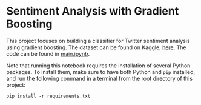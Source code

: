 # Sentiment Analysis with Gradient Boosting

This project focuses on building a classifier for Twitter sentiment analysis using gradient boosting. The dataset can be found on Kaggle, [here](https://www.kaggle.com/datasets/yasserh/twitter-tweets-sentiment-dataset). The code can be found in [main.ipynb](src/main.ipynb).

Note that running this notebook requires the installation of several Python packages. To install them, make sure to have both Python and `pip` installed, and run the following command in a terminal from the root directory of this project:

```
pip install -r requirements.txt
```
